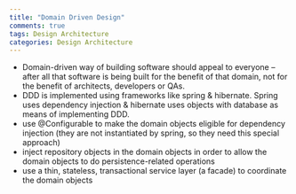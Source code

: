```yaml
---
title: "Domain Driven Design"
comments: true
tags: Design Architecture
categories: Design Architecture
---
```


- Domain-driven way of building software should appeal to everyone – after all that software is being built for the benefit of that domain, not for the benefit of architects, developers or QAs.
- DDD is implemented using frameworks like spring & hibernate. Spring uses dependency injection & hibernate uses objects with database as means of implementing DDD.
- use @Configurable to make the domain objects eligible for dependency injection (they are not instantiated by spring, so they need this special approach)
- inject repository objects in the domain objects in order to allow the domain objects to do persistence-related operations
- use a thin, stateless, transactional service layer (a facade) to coordinate the domain objects
